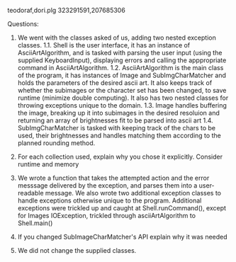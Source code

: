 teodoraf,dori.plg
323291591,207685306

Questions:
1. We went with the classes asked of us, adding two nested exception classes.
1.1. Shell is the user interface, it has an instance of AsciiArtAlgorithm, and is tasked with parsing the user input (using the supplied KeyboardInput), displaying errors and calling the apppropriate command in AsciiArtAlgorithm.
1.2. AsciiArtAlgorithm is the main class of the program, it has instances of Image and SubImgCharMatcher and holds the parameters of the desired ascii art. It also keeps track of whether the subimages or the character set has been changed, to save runtime (minimize double computing).
It also has two nested classes for throwing exceptions unique to the domain.
1.3. Image handles buffering the image, breaking up it into subimages in the desired resoluion and returning an array of brightnesses fit to be parsed into ascii art
1.4. SubImgCharMatcher is tasked with keeping track of the chars to be used, their brightnesses and handles matching them according to the planned rounding method.

2. For each collection used, explain why you chose it explicitly. Consider runtime and memory

3. We wrote a function that takes the attempted action and the error messsage delivered by the exception, and parses them into a user-readable message. We also wrote two additional exception classes to handle exceptions otherwise unique to the program. Additional exceptions were trickled up and caught at Shell.runCommand(), except for Images IOException, trickled through asciiArtAlgorithm to Shell.main()

4. If you changed SubImageCharMatcher's API explain why it was needed

5. We did not change the supplied classes.
